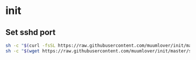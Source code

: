 # init

## Set sshd port
```bash
sh -c "$(curl -fsSL https://raw.githubusercontent.com/muumlover/init/master/sshd_port.sh)"
sh -c "$(wget https://raw.githubusercontent.com/muumlover/init/master/sshd_port.sh -O -)"
```
